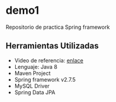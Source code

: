 # demo1
Repositorio de practica Spring framework

## Herramientas Utilizadas
<ul>
    <li>Video de referencia: <a href="https://www.youtube.com/watch?v=vTu2HQrXtyw&t=15s">enlace</a></li>
    <li>Lenguaje: Java 8</li>
    <li>Maven Project</li>
    <li>Spring framework v2.7.5</li>
    <li>MySQL Driver</li>
    <li>Spring Data JPA</li>
</ul>